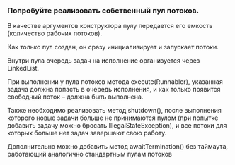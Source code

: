 ### Попробуйте реализовать собственный пул потоков.
В качестве аргументов конструктора пулу передается его емкость (количество рабочих потоков). 

Как только пул создан, он сразу инициализирует и запускает потоки. 

Внутри пула очередь задач на исполнение организуется через LinkedList<Runnable>. 

При выполнении у пула потоков метода execute(Runnabler), указанная задача должна попасть в очередь исполнения, и как только появится свободный поток – должна быть выполнена. 

Также необходимо реализовать метод shutdown(), после выполнения которого новые задачи больше не принимаются пулом (при попытке добавить задачу можно бросать IllegalStateException), и все потоки для которых больше нет задач завершают свою работу. 

Дополнительно можно добавить метод awaitTermination() без таймаута, работающий аналогично стандартным пулам потоков